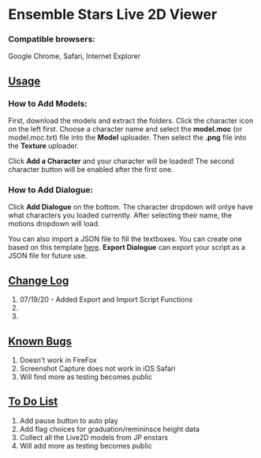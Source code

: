 # Ensemble Stars Live 2D Viewer

### Compatible browsers: 
Google Chrome, Safari, Internet Explorer

## [Usage](#usage)

### How to Add Models:

First, download the models and extract the folders. Click the character icon on the left first. Choose a character name and select the **model.moc** (or model.moc.txt) file into the **Model** uploader. Then select the **.png** file into the **Texture** uploader.

Click **Add a Character** and your character will be loaded! The second character button will be enabled after the first one.

### How to Add Dialogue:

Click **Add Dialogue** on the bottom. The character dropdown will onlye have what characters you loaded currently. After selecting their name, the motions dropdown will load.

You can also import a JSON file to fill the textboxes. You can create one based on this template [here](https://docs.google.com/spreadsheets/d/1FGvia5xyn4OObxyJz6B4W51gwk4Tsj3g4rAIrx7BhcE/edit?usp=sharing "JSON Script Template"). **Export Dialogue** can export your script as a JSON file for future use.

## [Change Log](#change-log)
1. 07/19/20 - Added Export and Import Script Functions
2.
3.
## [Known Bugs](#known-bugs)

1. Doesn't work in FireFox
2. Screenshot Capture does not work in iOS Safari
3. Will find more as testing becomes public

## [To Do List](#to-do-list)
1. Add pause button to auto play
2. Add flag choices for graduation/remininsce height data
3. Collect all the Live2D models from JP enstars
4. Will add more as testing becomes public
